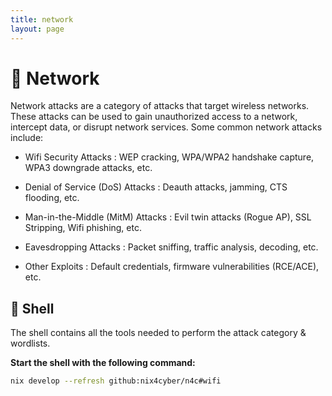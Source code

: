 ```yaml
---
title: network
layout: page
---
```


# 🛜 Network

Network attacks are a category of attacks that target wireless networks. These attacks can be used to gain unauthorized access to a network, intercept data, or disrupt network services. Some common network attacks include:

- Wifi Security Attacks : WEP cracking, WPA/WPA2 handshake capture, WPA3 downgrade attacks, etc.

- Denial of Service (DoS) Attacks : Deauth attacks, jamming, CTS flooding, etc.

- Man-in-the-Middle (MitM) Attacks : Evil twin attacks (Rogue AP), SSL Stripping, Wifi phishing, etc.

- Eavesdropping Attacks : Packet sniffing, traffic analysis, decoding, etc.

- Other Exploits : Default credentials, firmware vulnerabilities (RCE/ACE), etc.

## 🐚 Shell

The shell contains all the tools needed to perform the attack category & wordlists.

**Start the shell with the following command:**

```bash
nix develop --refresh github:nix4cyber/n4c#wifi
```
